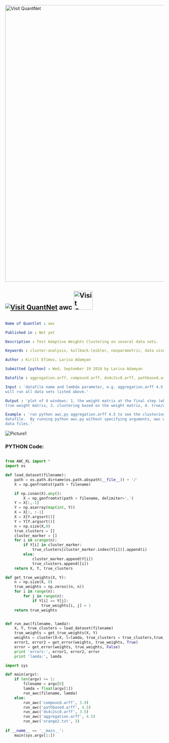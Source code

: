 
[<img src="https://github.com/QuantLet/Styleguide-and-FAQ/blob/master/pictures/banner.png" width="880" alt="Visit QuantNet">](http://quantlet.de/index.php?p=info)

## [<img src="https://github.com/QuantLet/Styleguide-and-Validation-procedure/blob/master/pictures/qloqo.png" alt="Visit QuantNet">](http://quantlet.de/) **awc** [<img src="https://github.com/QuantLet/Styleguide-and-Validation-procedure/blob/master/pictures/QN2.png" width="60" alt="Visit QuantNet 2.0">](http://quantlet.de/d3/ia)

```yaml

Name of Quantlet : awc

Published in : Not yet

Description : Test Adaptive Weights Clustering on several data sets.

Keywords : cluster-analysis, kullback-leibler, nonparametric, data visualization, data mining

Author : Kirill Efimov, Larisa Adamyan

Submitted [python] : Wed, September 19 2016 by Larisa Adamyan

Datafile : aggregation.arff, compound.arff, ds4c2sc8.arff, pathbased.arff, orange2.txt

Input : 'datafile name and lambda parameter, e.g. aggregation.arff 4.5. If nothing is given awc
will run all data sets listed above.'

Output : 'plot of 4 windows: 1. the weight matrix at the final step (white means 1, black is 0), 2.
true weight matrix, 3. clustering based on the weight matrix, 4. true/wanted clustering.'

Example : 'run python awc.py aggregation.arff 4.5 to see the clustering results on the aggregation
datafile.  By running python awc.py without specifying arguments, awc will run on the all listed
data files.'

```

![Picture1](aggregation_result.jpg)


### PYTHON Code:
```python

from AWC_KL import *
import os

def load_dataset(filename):
    path = os.path.dirname(os.path.abspath(__file__)) + '/'
    X = np.genfromtxt(path + filename)

    if np.isnan(X).any():
        X = np.genfromtxt(path + filename, delimiter=',')
    Y = X[:,-1]
    Y = np.asarray(map(int, Y))
    X = X[:, :-1]
    X = X[Y.argsort()]
    Y = Y[Y.argsort()]
    n = np.size(X,0)
    true_clusters = []
    cluster_marker = []
    for i in xrange(n):
        if Y[i] in cluster_marker:
            true_clusters[cluster_marker.index(Y[i])].append(i)
        else:
            cluster_marker.append(Y[i])
            true_clusters.append([i])
    return X, Y, true_clusters

def get_true_weights(X, Y):
    n = np.size(X, 0)
    true_weights = np.zeros((n, n))
    for i in range(n):
        for j in range(n):
            if Y[i] == Y[j]:
                true_weights[i, j] = 1
    return true_weights


def run_awc(filename, lamda):
    X, Y, true_clusters = load_dataset(filename)
    true_weights = get_true_weights(X, Y)
    weights = cluster(X=X, l=lamda, true_clusters = true_clusters,true_weights=true_weights, show_step = 0, show_finish =True, T_stat_show = False, clustering = 1, log_show=True)
    error1, error2 = get_error(weights, true_weights, True)
    error = get_error(weights, true_weights, False)
    print 'errors:', error1, error2, error
    print 'lamda:', lamda 

import sys

def main(argv):
    if len(argv) >= 1:
        filename = argv[0]
        lamda = float(argv[1])
        run_awc(filename, lamda)
    else:
        run_awc('compound.arff', 3.9)
        run_awc('pathbased.arff', 4.5)
        run_awc('ds4c2sc8.arff', 3.5)
        run_awc('aggregation.arff', 4.5)
        run_awc('orange2.txt', 3)
    
if __name__ == '__main__':
    main(sys.argv[1:])
    
```
